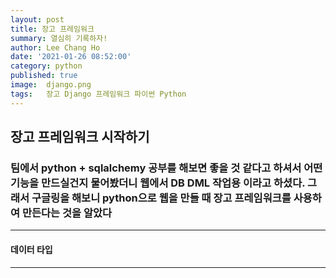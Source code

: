 ```yaml
---
layout: post
title: 장고 프레임워크
summary: 열심히 기록하자!
author: Lee Chang Ho
date: '2021-01-26 08:52:00'
category: python
published: true
image:  django.png
tags:   장고 Django 프레임워크 파이썬 Python
---
```


## 장고 프레임워크 시작하기
### 팀에서 python + sqlalchemy 공부를 해보면 좋을 것 같다고 하셔서  어떤 기능을 만드실건지 물어봤더니 웹에서 DB DML 작업용 이라고 하셨다.  그래서 구글링을 해보니 python으로 웹을 만들 때 장고 프레임워크를 사용하여 만든다는 것을 알았다
---
#### 데이터 타입
---
<!--stackedit_data:
eyJoaXN0b3J5IjpbNDUwMjYzMDU2LC0yMTQ2NTgyNzg0LC02Mz
gxMzA0MTddfQ==
-->